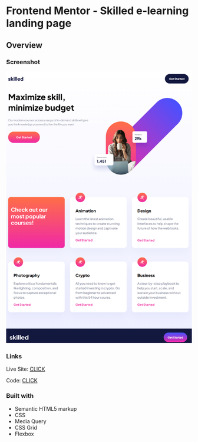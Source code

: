# Frontend Mentor - Skilled e-learning landing page

## Overview

### Screenshot

![solution](https://github.com/patrick-selin/skilled-elearning-landing-page/blob/main/Skilled%20e-learning%20landing%20page%20solution.png)

### Links

 Live Site: [CLICK](https://patrick-selin.github.io/skilled-elearning-landing-page/)

 Code: [CLICK](https://github.com/patrick-selin/skilled-elearning-landing-page.git)

### Built with

- Semantic HTML5 markup
- CSS
- Media Query
- CSS Grid
- Flexbox